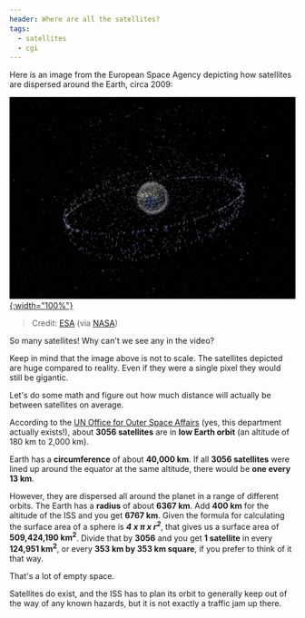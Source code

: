 ```yaml
---
header: Where are all the satellites?
tags:
  - satellites
  - cgi
---
```


Here is an image from the European Space Agency depicting how satellites are dispersed around the Earth, circa 2009:

[![ESA Satellite Dispersal](/images/alone/312941main_Bee-Hive-1_H1_70pct.jpg){:width="100%"}](https://www.nasa.gov/multimedia/imagegallery/image_feature_1283.html)
> Credit: [ESA](http://esa.int/) (via [NASA](http://www.nasa.gov/multimedia/imagegallery/image_feature_1283.html))

So many satellites! Why can't we see any in the video?

Keep in mind that the image above is not to scale. The satellites depicted are huge compared to reality. Even if they were a single pixel they would still be gigantic.

Let's do some math and figure out how much distance will actually be between satellites on average.

According to the [UN Office for Outer Space Affairs](http://www.unoosa.org/oosa/osoindex/search-ng.jspx?lf_id=#?c=%7B%22filters%22:%5B%7B%22fieldName%22:%22en%23object.status.inOrbit_s1%22,%22value%22:%22Yes%22%7D,%7B%22fieldName%22:%22en%23object.status.objectStatus_s1%22,%22value%22:%22in%20orbit%22%7D%5D,%22sortings%22:%5B%7B%22fieldName%22:%22object.launch.dateOfLaunch_s1%22,%22dir%22:%22desc%22%7D%5D,%22match%22:null%7D) (yes, this department actually exists!), about **3056 satellites** are in **low Earth orbit** (an altitude of 180 km to 2,000 km).

Earth has a **circumference** of about **40,000 km**. If all **3056 satellites** were lined up around the equator at the same altitude, there would be **one every 13 km**.

However, they are dispersed all around the planet in a range of different orbits. The Earth has a **radius** of about **6367 km**. Add **400 km** for the altitude of the ISS and you get **6767 km**. Given the formula for calculating the surface area of a sphere is **_4 x &pi; x r<sup>2</sup>_**, that gives us a surface area of **509,424,190 km<sup>2</sup>**. Divide that by **3056** and you get **1 satellite** in every **124,951 km<sup>2</sup>**, or every **353 km by 353 km square**, if you prefer to think of it that way.

That's a lot of empty space.

Satellites do exist, and the ISS has to plan its orbit to generally keep out of the way of any known hazards, but it is not exactly a traffic  jam up there.
